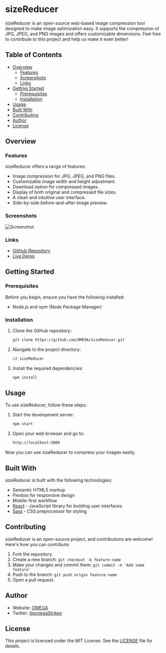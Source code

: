 # sizeReducer

sizeReducer is an open-source web-based image compression tool designed to make image optimization easy. It supports the compression of JPG, JPEG, and PNG images and offers customizable dimensions. Feel free to contribute to this project and help us make it even better!

## Table of Contents

- [Overview](#overview)
  - [Features](#features)
  - [Screenshots](#screenshots)
  - [Links](#links)
- [Getting Started](#getting-started)
  - [Prerequisites](#prerequisites)
  - [Installation](#installation)
- [Usage](#usage)
- [Built With](#built-with)
- [Contributing](#contributing)
- [Author](#author)
- [License](#license)

## Overview

### Features

sizeReducer offers a range of features:

- Image compression for JPG, JPEG, and PNG files.
- Customizable image width and height adjustment.
- Download option for compressed images.
- Display of both original and compressed file sizes.
- A clean and intuitive user interface.
- Side-by-side before-and-after image preview.

### Screenshots

![Screenshot](https://raw.githubusercontent.com/0ME9A/screenshots/main/sizeReducer.png)

### Links

- [GitHub Repository](https://github.com/0ME9A/sizeReducer/)
- [Live Demo](https://0me9a.github.io/sizeReducer/)

## Getting Started

### Prerequisites

Before you begin, ensure you have the following installed:

- Node.js and npm (Node Package Manager)

### Installation

1. Clone the GitHub repository:

   ```sh
   git clone https://github.com/0ME9A/sizeReducer.git
   ```

2. Navigate to the project directory:

   ```sh
   cd sizeReducer
   ```

3. Install the required dependencies:

   ```sh
   npm install
   ```

## Usage

To use sizeReducer, follow these steps:

1. Start the development server:

   ```sh
   npm start
   ```

2. Open your web browser and go to:

   ```sh
   http://localhost:3000
   ```

Now you can use sizeReducer to compress your images easily.

## Built With

sizeReducer is built with the following technologies:

- Semantic HTML5 markup
- Flexbox for responsive design
- Mobile-first workflow
- [React](https://reactjs.org/) - JavaScript library for building user interfaces
- [Sass](https://sass-lang.com/) - CSS preprocessor for styling

## Contributing

sizeReducer is an open-source project, and contributions are welcome! Here's how you can contribute:

1. Fork the repository.
2. Create a new branch: `git checkout -b feature-name`
3. Make your changes and commit them: `git commit -m 'Add some feature'`
4. Push to the branch: `git push origin feature-name`
5. Open a pull request.

## Author

- Website: [OMEGA](https://ome9a.com)
- Twitter: [@omegaStrikes](https://twitter.com/omegaStrikes)

## License

This project is licensed under the MIT License. See the [LICENSE](LICENSE) file for details.
